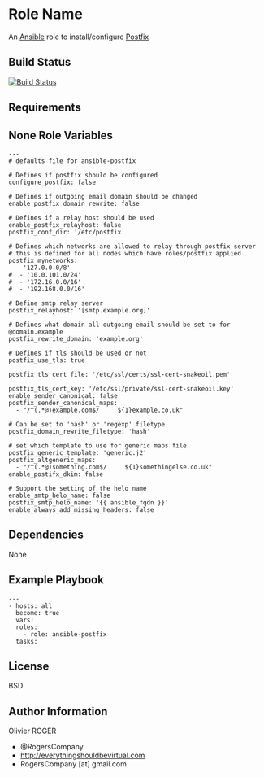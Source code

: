 Role Name
=========

An [Ansible] role to install/configure [Postfix]

Build Status
------------

[![Build Status](https://travis-ci.org/RogersCompany/ansible-postfix.svg?branch=master)](https://travis-ci.org/RogersCompany/ansible-postfix)

Requirements
------------

None
Role Variables
--------------

```
---
# defaults file for ansible-postfix

# Defines if postfix should be configured
configure_postfix: false

# Defines if outgoing email domain should be changed
enable_postfix_domain_rewrite: false

# Defines if a relay host should be used
enable_postfix_relayhost: false
postfix_conf_dir: '/etc/postfix'

# Defines which networks are allowed to relay through postfix server
# this is defined for all nodes which have roles/postfix applied
postfix_mynetworks:
  - '127.0.0.0/8'
#  - '10.0.101.0/24'
#  - '172.16.0.0/16'
#  - '192.168.0.0/16'

# Define smtp relay server
postfix_relayhost: '[smtp.example.org]'

# Defines what domain all outgoing email should be set to for @domain.example
postfix_rewrite_domain: 'example.org'

# Defines if tls should be used or not
postfix_use_tls: true

postfix_tls_cert_file: '/etc/ssl/certs/ssl-cert-snakeoil.pem'

postfix_tls_cert_key: '/etc/ssl/private/ssl-cert-snakeoil.key'
enable_sender_canonical: false
postfix_sender_canonical_maps:
  - "/^(.*@)example.com$/     ${1}example.co.uk"

# Can be set to 'hash' or 'regexp' filetype
postfix_domain_rewrite_filetype: 'hash'

# set which template to use for generic maps file
postfix_generic_template: 'generic.j2'
postfix_altgeneric_maps:
  - "/^(.*@)something.com$/     ${1}somethingelse.co.uk"
enable_postifx_dkim: false

# Support the setting of the helo name
enable_smtp_helo_name: false
postfix_smtp_helo_name: '{{ ansible_fqdn }}'
enable_always_add_missing_headers: false
```

Dependencies
------------

None

Example Playbook
----------------

```
---
- hosts: all
  become: true
  vars:
  roles:
    - role: ansible-postfix
  tasks:
```

License
-------

BSD

Author Information
------------------

Olivier ROGER
- @RogersCompany
- http://everythingshouldbevirtual.com
- RogersCompany [at] gmail.com

[Ansible]: <https://www.ansible.com>
[Postfix]: <http://www.postfix.org/>
